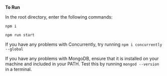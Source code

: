 **To Run**

In the root directory, enter the following commands:

`npm i`

`npm run start`

If you have any problems with Concurrently, try running `npm i concurrently --global`

If you have any problems with MongoDB, ensure that it is installed on your machine and included in your PATH. Test this by running `mongod --version` in a terminal.